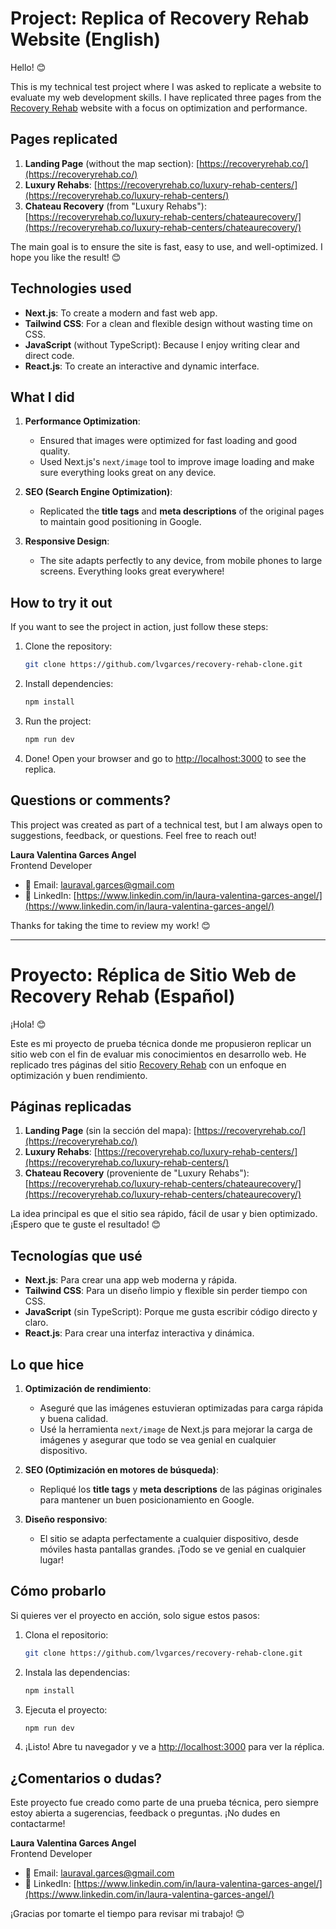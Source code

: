 
# Project: Replica of Recovery Rehab Website (English)

Hello! 😊

This is my technical test project where I was asked to replicate a website to evaluate my web development skills. I have replicated three pages from the [Recovery Rehab](https://recoveryrehab.co/) website with a focus on optimization and performance.

## Pages replicated

1. **Landing Page** (without the map section): [https://recoveryrehab.co/](https://recoveryrehab.co/)
2. **Luxury Rehabs**: [https://recoveryrehab.co/luxury-rehab-centers/](https://recoveryrehab.co/luxury-rehab-centers/)
3. **Chateau Recovery** (from "Luxury Rehabs"): [https://recoveryrehab.co/luxury-rehab-centers/chateaurecovery/](https://recoveryrehab.co/luxury-rehab-centers/chateaurecovery/)

The main goal is to ensure the site is fast, easy to use, and well-optimized. I hope you like the result! 😊

## Technologies used

- **Next.js**: To create a modern and fast web app.
- **Tailwind CSS**: For a clean and flexible design without wasting time on CSS.
- **JavaScript** (without TypeScript): Because I enjoy writing clear and direct code.
- **React.js**: To create an interactive and dynamic interface.

## What I did

1. **Performance Optimization**:
   - Ensured that images were optimized for fast loading and good quality.
   - Used Next.js's `next/image` tool to improve image loading and make sure everything looks great on any device.
   
2. **SEO (Search Engine Optimization)**:
   - Replicated the **title tags** and **meta descriptions** of the original pages to maintain good positioning in Google.

3. **Responsive Design**:
   - The site adapts perfectly to any device, from mobile phones to large screens. Everything looks great everywhere!

## How to try it out

If you want to see the project in action, just follow these steps:

1. Clone the repository:
   ```bash
   git clone https://github.com/lvgarces/recovery-rehab-clone.git
   ```

2. Install dependencies:
   ```bash
   npm install
   ```

3. Run the project:
   ```bash
   npm run dev
   ```

4. Done! Open your browser and go to [http://localhost:3000](http://localhost:3000) to see the replica.

## Questions or comments?

This project was created as part of a technical test, but I am always open to suggestions, feedback, or questions. Feel free to reach out!

**Laura Valentina Garces Angel**  
Frontend Developer

- 📧 Email: [lauraval.garces@gmail.com](mailto:lauraval.garces@gmail.com)  
- 🔗 LinkedIn: [https://www.linkedin.com/in/laura-valentina-garces-angel/](https://www.linkedin.com/in/laura-valentina-garces-angel/)

Thanks for taking the time to review my work! 😊

---

# Proyecto: Réplica de Sitio Web de Recovery Rehab (Español)


¡Hola! 😊


Este es mi proyecto de prueba técnica donde me propusieron replicar un sitio web con el fin de evaluar mis conocimientos en desarrollo web. He replicado tres páginas del sitio [Recovery Rehab](https://recoveryrehab.co/) con un enfoque en optimización y buen rendimiento.


## Páginas replicadas


1. **Landing Page** (sin la sección del mapa): [https://recoveryrehab.co/](https://recoveryrehab.co/)
2. **Luxury Rehabs**: [https://recoveryrehab.co/luxury-rehab-centers/](https://recoveryrehab.co/luxury-rehab-centers/)
3. **Chateau Recovery** (proveniente de "Luxury Rehabs"): [https://recoveryrehab.co/luxury-rehab-centers/chateaurecovery/](https://recoveryrehab.co/luxury-rehab-centers/chateaurecovery/)


La idea principal es que el sitio sea rápido, fácil de usar y bien optimizado. ¡Espero que te guste el resultado! 😊


## Tecnologías que usé


- **Next.js**: Para crear una app web moderna y rápida.
- **Tailwind CSS**: Para un diseño limpio y flexible sin perder tiempo con CSS.
- **JavaScript** (sin TypeScript): Porque me gusta escribir código directo y claro.
- **React.js**: Para crear una interfaz interactiva y dinámica.


## Lo que hice


1. **Optimización de rendimiento**:
   - Aseguré que las imágenes estuvieran optimizadas para carga rápida y buena calidad.
   - Usé la herramienta `next/image` de Next.js para mejorar la carga de imágenes y asegurar que todo se vea genial en cualquier dispositivo.
   
2. **SEO (Optimización en motores de búsqueda)**:
   - Repliqué los **title tags** y **meta descriptions** de las páginas originales para mantener un buen posicionamiento en Google.


3. **Diseño responsivo**:
   - El sitio se adapta perfectamente a cualquier dispositivo, desde móviles hasta pantallas grandes. ¡Todo se ve genial en cualquier lugar!


## Cómo probarlo


Si quieres ver el proyecto en acción, solo sigue estos pasos:


1. Clona el repositorio:
   ```bash
   git clone https://github.com/lvgarces/recovery-rehab-clone.git
   ```


2. Instala las dependencias:
   ```bash
   npm install
   ```


3. Ejecuta el proyecto:
   ```bash
   npm run dev
   ```


4. ¡Listo! Abre tu navegador y ve a [http://localhost:3000](http://localhost:3000) para ver la réplica.


## ¿Comentarios o dudas?


Este proyecto fue creado como parte de una prueba técnica, pero siempre estoy abierta a sugerencias, feedback o preguntas. ¡No dudes en contactarme!


**Laura Valentina Garces Angel**  
Frontend Developer


- 📧 Email: [lauraval.garces@gmail.com](mailto:lauraval.garces@gmail.com)  
- 🔗 LinkedIn: [https://www.linkedin.com/in/laura-valentina-garces-angel/](https://www.linkedin.com/in/laura-valentina-garces-angel/)


¡Gracias por tomarte el tiempo para revisar mi trabajo! 😊
